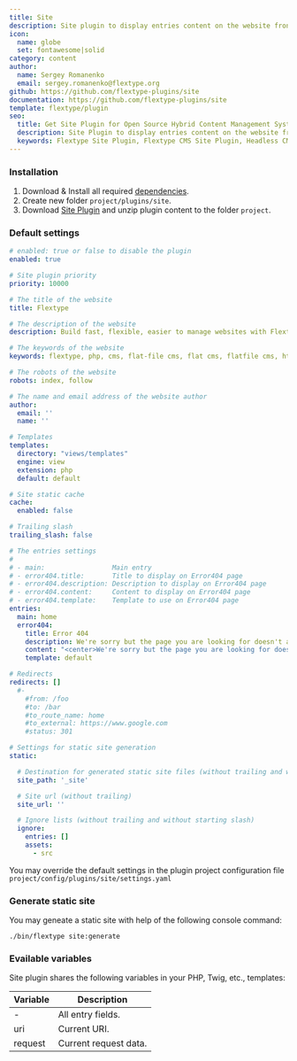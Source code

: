 ```yaml
---
title: Site
description: Site plugin to display entries content on the website frontend.
icon:
  name: globe
  set: fontawesome|solid  
category: content
author:
  name: Sergey Romanenko
  email: sergey.romanenko@flextype.org
github: https://github.com/flextype-plugins/site
documentation: https://github.com/flextype-plugins/site
template: flextype/plugin
seo:
  title: Get Site Plugin for Open Source Hybrid Content Management System | Flextype
  description: Site Plugin to display entries content on the website frontend for Open Source Hybrid Content Management System
  keywords: Flextype Site Plugin, Flextype CMS Site Plugin, Headless CMS Site Plugin, Download Flat File CMS Site Plugin, Download Flat File Content Management System Site Plugin, Download PHP CMS Site Plugin, Site Plugin, Plugin, Site, Content, Management, System, PHP, CMS
---
```


### Installation

1. Download & Install all required [dependencies](https://github.com/flextype-plugins/site#dependencies).
2. Create new folder `project/plugins/site`.
3. Download [Site Plugin](https://github.com/flextype-plugins/site/releases) and unzip plugin content to the folder `project`.

### Default settings

```yaml
# enabled: true or false to disable the plugin
enabled: true

# Site plugin priority
priority: 10000

# The title of the website
title: Flextype

# The description of the website
description: Build fast, flexible, easier to manage websites with Flextype.

# The keywords of the website
keywords: flextype, php, cms, flat-file cms, flat cms, flatfile cms, html

# The robots of the website
robots: index, follow

# The name and email address of the website author
author:
  email: ''
  name: ''

# Templates
templates:
  directory: "views/templates"
  engine: view
  extension: php
  default: default

# Site static cache
cache:
  enabled: false

# Trailing slash
trailing_slash: false

# The entries settings
#
# - main:                 Main entry
# - error404.title:       Title to display on Error404 page
# - error404.description: Description to display on Error404 page
# - error404.content:     Content to display on Error404 page
# - error404.template:    Template to use on Error404 page
entries:
  main: home
  error404:
    title: Error 404
    description: We're sorry but the page you are looking for doesn't appear to exist!
    content: "<center>We're sorry but the page you are looking for doesn't appear to exist!</center>"
    template: default

# Redirects
redirects: []
  #- 
    #from: /foo
    #to: /bar
    #to_route_name: home
    #to_external: https://www.google.com
    #status: 301

# Settings for static site generation
static:

  # Destination for generated static site files (without trailing and without starting slash)
  site_path: '_site'

  # Site url (without trailing)
  site_url: ''

  # Ignore lists (without trailing and without starting slash)
  ignore:
    entries: []
    assets: 
      - src
```

You may override the default settings in the plugin project configuration file `project/config/plugins/site/settings.yaml`

### Generate static site

You may geneate a static site with help of the following console command:  
```
./bin/flextype site:generate
```

### Evailable variables

Site plugin shares the following variables in your PHP, Twig, etc., templates:

| Variable | Description |
|---|---|
| - | All entry fields. |
| uri | Current URI. |
| request | Current request data. |